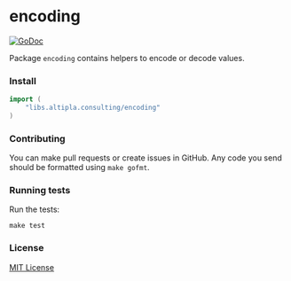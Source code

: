 
# encoding

[![GoDoc](https://godoc.org/libs.altipla.consulting/encoding?status.svg)](https://godoc.org/libs.altipla.consulting/encoding)

Package `encoding` contains helpers to encode or decode values.


### Install

```go
import (
	"libs.altipla.consulting/encoding"
)
```


### Contributing

You can make pull requests or create issues in GitHub. Any code you send should be formatted using ```make gofmt```.


### Running tests

Run the tests:

```shell
make test
```


### License

[MIT License](../LICENSE)
